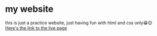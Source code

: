 # my website
this is just a practice website, just having fun with html and css only😁😊 
<a href="https://GreatNation111.github.io/mywebsite/">Here's the link to the live page</a>
 
